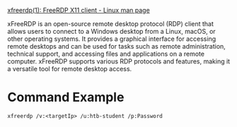 [xfreerdp(1): FreeRDP X11 client - Linux man page](https://linux.die.net/man/1/xfreerdp)

xFreeRDP is an open-source remote desktop protocol (RDP) client that allows users to connect to a Windows desktop from a Linux, macOS, or other operating systems. It provides a graphical interface for accessing remote desktops and can be used for tasks such as remote administration, technical support, and accessing files and applications on a remote computer. xFreeRDP supports various RDP protocols and features, making it a versatile tool for remote desktop access.

# Command Example

```shell-session
xfreerdp /v:<targetIp> /u:htb-student /p:Password
```